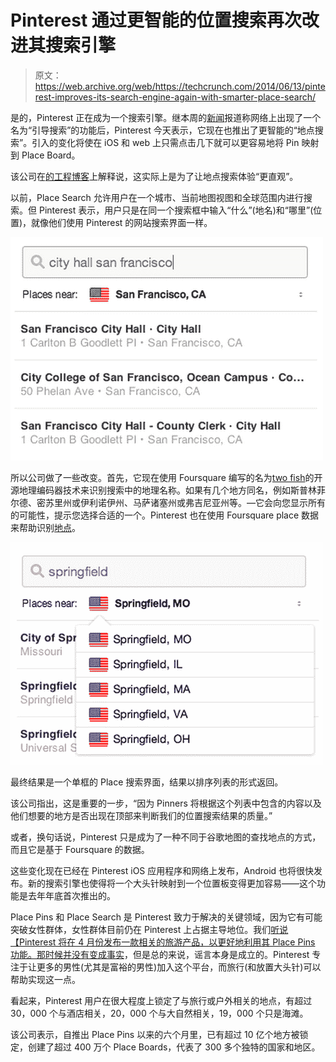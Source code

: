 # Pinterest 通过更智能的位置搜索再次改进其搜索引擎 

> 原文：<https://web.archive.org/web/https://techcrunch.com/2014/06/13/pinterest-improves-its-search-engine-again-with-smarter-place-search/>

是的，Pinterest 正在成为一个搜索引擎。继本周的[新闻](https://web.archive.org/web/20221219183825/https://techcrunch.com/2014/06/11/pinterest-becomes-more-search-engine-like-with-the-launch-of-guided-search-on-the-web/)报道称网络上出现了一个名为“引导搜索”的功能后，Pinterest 今天表示，它现在也推出了更智能的“地点搜索”。引入的变化将使在 iOS 和 web 上只需点击几下就可以更容易地将 Pin 映射到 Place Board。

该公司在[的工程博客](https://web.archive.org/web/20221219183825/http://engineering.pinterest.com/post/88679054329/introducing-a-faster-place-search)上解释说，这实际上是为了让地点搜索体验“更直观”。

以前，Place Search 允许用户在一个城市、当前地图视图和全球范围内进行搜索。但 Pinterest 表示，用户只是在同一个搜索框中输入“什么”(地名)和“哪里”(位置)，就像他们使用 Pinterest 的网站搜索界面一样。

![pinterest-place-search](img/964a413bb736ce16e6cdc87d363f37d4.png)

所以公司做了一些改变。首先，它现在使用 Foursquare 编写的名为[two fish](https://web.archive.org/web/20221219183825/http://twofishes.net/)的开源地理编码器技术来识别搜索中的地理名称。如果有几个地方同名，例如斯普林菲尔德、密苏里州或伊利诺伊州、马萨诸塞州或弗吉尼亚州等。—它会向您显示所有的可能性，提示您选择合适的一个。Pinterest 也在使用 Foursquare place 数据来帮助识别[地点](https://web.archive.org/web/20221219183825/https://developer.foursquare.com/docs/venues/search)。

![pinterest-place-search2](img/b3a3198c0bb1ea05bb6fddb0a6327f17.png)

最终结果是一个单框的 Place 搜索界面，结果以排序列表的形式返回。

该公司指出，这是重要的一步，“因为 Pinners 将根据这个列表中包含的内容以及他们想要的地方是否出现在顶部来判断我们的位置搜索结果的质量。”

或者，换句话说，Pinterest 只是成为了一种不同于谷歌地图的查找地点的方式，而且它是基于 Foursquare 的数据。

这些变化现在已经在 Pinterest iOS 应用程序和网络上发布，Android 也将很快发布。新的搜索引擎也使得将一个大头针映射到一个位置板变得更加容易——这个功能是去年年底首次推出的。

Place Pins 和 Place Search 是 Pinterest 致力于解决的关键领域，因为它有可能突破女性群体，女性群体目前仍在 Pinterest 上占据主导地位。我们[听说【Pinterest 将在 4 月份发布一款相关的旅游产品，以更好地利用其 Place Pins 功能。那时候](https://web.archive.org/web/20221219183825/https://techcrunch.com/2014/04/16/pinterests-choose-your-own-adventure-could-be-a-travel-product/)[并没有变成事实](https://web.archive.org/web/20221219183825/https://techcrunch.com/2014/04/24/pinterest-guided-search/)，但是总的来说，谣言本身是成立的。Pinterest 专注于让更多的男性(尤其是富裕的男性)加入这个平台，而旅行(和放置大头针)可以帮助实现这一点。

看起来，Pinterest 用户在很大程度上锁定了与旅行或户外相关的地点，有超过 30，000 个与酒店相关，20，000 个与大自然相关，19，000 个只是海滩。

该公司表示，自推出 Place Pins 以来的六个月里，已有超过 10 亿个地方被锁定，创建了超过 400 万个 Place Boards，代表了 300 多个独特的国家和地区。